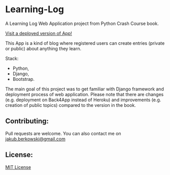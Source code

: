 # Learning-Log

A Learning Log Web Application project from Python Crash Course book.

<a href="https://learninglog-jakubberkowski.b4a.run/">Visit a deployed version of App!</a>

This App is a kind of blog where registered users can create entries (private or public) about anything they learn.

Stack:
- Python,
- Django,
- Bootstrap.

The main goal of this project was to get familiar with Django framework and deployment process of web application.
Please note that there are changes (e.g. deployment on Back4App instead of Heroku) and improvements (e.g. creation of public topics) compared to the version in the book.

## Contributing:

Pull requests are welcome. You can also contact me on jakub.berkowski@gmail.com

## License:

[MIT License](https://choosealicense.com/licenses/mit/)
